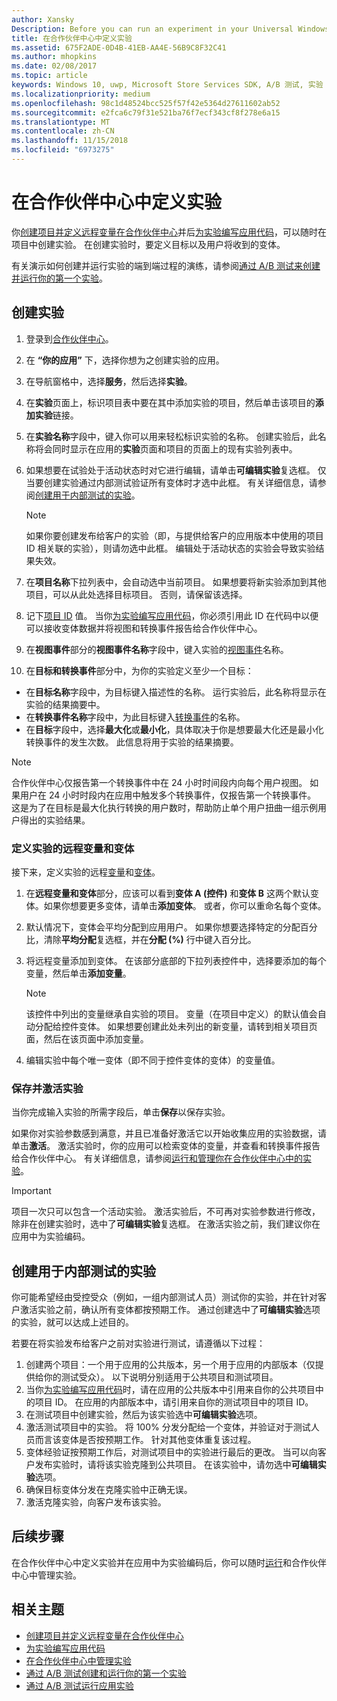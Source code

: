 ```yaml
---
author: Xansky
Description: Before you can run an experiment in your Universal Windows Platform (UWP) app with A/B testing, you must define your experiment in Partner Center.
title: 在合作伙伴中心中定义实验
ms.assetid: 675F2ADE-0D4B-41EB-AA4E-56B9C8F32C41
ms.author: mhopkins
ms.date: 02/08/2017
ms.topic: article
keywords: Windows 10, uwp, Microsoft Store Services SDK, A/B 测试, 实验
ms.localizationpriority: medium
ms.openlocfilehash: 98c1d48524bcc525f57f42e5364d27611602ab52
ms.sourcegitcommit: e2fca6c79f31e521ba76f7ecf343cf8f278e6a15
ms.translationtype: MT
ms.contentlocale: zh-CN
ms.lasthandoff: 11/15/2018
ms.locfileid: "6973275"
---
```

# <a name="define-your-experiment-in-partner-center"></a>在合作伙伴中心中定义实验

你[创建项目并定义远程变量在合作伙伴中心](create-a-project-and-define-remote-variables-in-the-dev-center-dashboard.md)并后[为实验编写应用代码](code-your-experiment-in-your-app.md)，可以随时在项目中创建实验。 在创建实验时，要定义目标以及用户将收到的变体。

有关演示如何创建并运行实验的端到端过程的演练，请参阅[通过 A/B 测试来创建并运行你的第一个实验](create-and-run-your-first-experiment-with-a-b-testing.md)。

<span id="get-an-api-key" />
<span id="create-an-experiment" />

## <a name="create-your-experiment"></a>创建实验

1. 登录到[合作伙伴中心](https://partner.microsoft.com/dashboard)。
2. 在 **“你的应用”** 下，选择你想为之创建实验的应用。
3. 在导航窗格中，选择**服务**，然后选择**实验**。
4. 在**实验**页面上，标识项目表中要在其中添加实验的项目，然后单击该项目的**添加实验**链接。
5. 在**实验名称**字段中，键入你可以用来轻松标识实验的名称。 创建实验后，此名称将会同时显示在应用的**实验**页面和项目的页面上的现有实验列表中。
6. 如果想要在试验处于活动状态时对它进行编辑，请单击**可编辑实验**复选框。 仅当要创建实验通过内部测试验证所有变体时才选中此框。 有关详细信息，请参阅[创建用于内部测试的实验](define-your-experiment-in-the-dev-center-dashboard.md#test_experiments)。
    > [!NOTE]
    > 如果你要创建发布给客户的实验（即，与提供给客户的应用版本中使用的项目 ID 相关联的实验），则请勿选中此框。 编辑处于活动状态的实验会导致实验结果失效。

7. 在**项目名称**下拉列表中，会自动选中当前项目。 如果想要将新实验添加到其他项目，可以从此处选择目标项目。 否则，请保留该选择。
8.   记下[项目 ID](run-app-experiments-with-a-b-testing.md#terms) 值。 当你[为实验编写应用代码](code-your-experiment-in-your-app.md)，你必须引用此 ID 在代码中以便可以接收变体数据并将视图和转换事件报告给合作伙伴中心。
9. 在**视图事件**部分的**视图事件名称**字段中，键入实验的[视图事件](run-app-experiments-with-a-b-testing.md#terms)名称。
10. 在**目标和转换事件**部分中，为你的实验定义至少一个目标：
  * 在**目标名称**字段中，为目标键入描述性的名称。 运行实验后，此名称将显示在实验的结果摘要中。
  * 在**转换事件名称**字段中，为此目标键入[转换事件](run-app-experiments-with-a-b-testing.md#terms)的名称。
  * 在**目标**字段中，选择**最大化**或**最小化**，具体取决于你是想要最大化还是最小化转换事件的发生次数。 此信息将用于实验的结果摘要。

> [!NOTE]
> 合作伙伴中心仅报告第一个转换事件中在 24 小时时间段内向每个用户视图。 如果用户在 24 小时时段内在应用中触发多个转换事件，仅报告第一个转换事件。 这是为了在目标是最大化执行转换的用户数时，帮助防止单个用户扭曲一组示例用户得出的实验结果。

<span id="define-the-variations-and-settings-for-the-experiment" />

### <a name="define-the-remote-variables-and-variations-for-your-experiment"></a>定义实验的远程变量和变体

接下来，定义实验的远程[变量](run-app-experiments-with-a-b-testing.md#terms)和[变体](run-app-experiments-with-a-b-testing.md#terms)。

1. 在**远程变量和变体**部分，应该可以看到**变体 A (控件)** 和**变体 B** 这两个默认变体。如果你想要更多变体，请单击**添加变体**。 或者，你可以重命名每个变体。
2. 默认情况下，变体会平均分配到应用用户。 如果你想要选择特定的分配百分比，清除**平均分配**复选框，并在**分配 (%)** 行中键入百分比。
3. 将远程变量添加到变体。 在该部分底部的下拉列表控件中，选择要添加的每个变量，然后单击**添加变量**。
    > [!NOTE]
    > 该控件中列出的变量继承自实验的项目。 变量（在项目中定义）的默认值会自动分配给控件变体。 如果想要创建此处未列出的新变量，请转到相关项目页面，然后在该页面中添加变量。

4. 编辑实验中每个唯一变体（即不同于控件变体的变体）的变量值。

<span id="save-and-activate-your-experiment" />

### <a name="save-and-activate-your-experiment"></a>保存并激活实验

当你完成输入实验的所需字段后，单击**保存**以保存实验。

如果你对实验参数感到满意，并且已准备好激活它以开始收集应用的实验数据，请单击**激活**。 激活实验时，你的应用可以检索变体的变量，并查看和转换事件报告给合作伙伴中心。 有关详细信息，请参阅[运行和管理你在合作伙伴中心中的实验](manage-your-experiment.md)。

> [!IMPORTANT]
> 项目一次只可以包含一个活动实验。 激活实验后，不可再对实验参数进行修改，除非在创建实验时，选中了**可编辑实验**复选框。 在激活实验之前，我们建议你在应用中为实验编码。

<span id="test_experiments"/>

## <a name="create-an-experiment-for-internal-testing"></a>创建用于内部测试的实验

你可能希望经由受控受众（例如，一组内部测试人员）测试你的实验，并在针对客户激活实验之前，确认所有变体都按预期工作。 通过创建选中了**可编辑实验**选项的实验，就可以达成上述目的。

若要在将实验发布给客户之前对实验进行测试，请遵循以下过程：

1. 创建两个项目：一个用于应用的公共版本，另一个用于应用的内部版本（仅提供给你的测试受众）。 以下说明分别适用于公共项目和测试项目。
2. 当你[为实验编写应用代码](code-your-experiment-in-your-app.md)时，请在应用的公共版本中引用来自你的公共项目中的项目 ID。 在应用的内部版本中，请引用来自你的测试项目中的项目 ID。
3. 在测试项目中创建实验，然后为该实验选中**可编辑实验**选项。
4. 激活测试项目中的实验。 将 100% 分发分配给一个变体，并验证对于测试人员而言该变体是否按预期工作。 针对其他变体重复该过程。
5. 变体经验证按预期工作后，对测试项目中的实验进行最后的更改。 当可以向客户发布实验时，请将该实验克隆到公共项目。 在该实验中，请勿选中**可编辑实验**选项。
4. 确保目标变体分发在克隆实验中正确无误。
5. 激活克隆实验，向客户发布该实验。

## <a name="next-steps"></a>后续步骤

在合作伙伴中心中定义实验并在应用中为实验编码后，你可以随时[运行](manage-your-experiment.md)和合作伙伴中心中管理实验。

## <a name="related-topics"></a>相关主题

* [创建项目并定义远程变量在合作伙伴中心](create-a-project-and-define-remote-variables-in-the-dev-center-dashboard.md)
* [为实验编写应用代码](code-your-experiment-in-your-app.md)
* [在合作伙伴中心中管理实验](manage-your-experiment.md)
* [通过 A/B 测试创建和运行你的第一个实验](create-and-run-your-first-experiment-with-a-b-testing.md)
* [通过 A/B 测试运行应用实验](run-app-experiments-with-a-b-testing.md)
